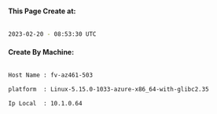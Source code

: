 
   
#### This Page Create at:

```bash

2023-02-20 - 08:53:30 UTC

```

#### Create By Machine:

```bash

Host Name : fv-az461-503

platform  : Linux-5.15.0-1033-azure-x86_64-with-glibc2.35

Ip Local  : 10.1.0.64

```

